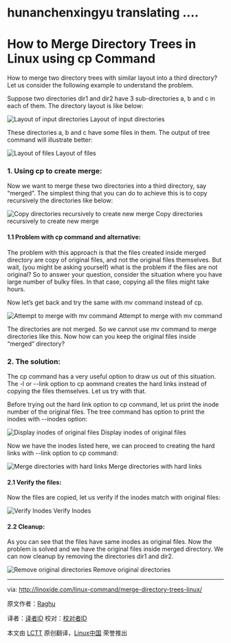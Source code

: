 hunanchenxingyu translating ....
================================================================================
How to Merge Directory Trees in Linux using cp Command
================================================================================
How to merge two directory trees with similar layout into a third directory? Let us consider the following example to understand the problem.

Suppose two directories dir1 and dir2 have 3 sub-directories a, b and c in each of them. The directory layout is like below:

![Layout of input directories](http://linoxide.com/wp-content/uploads/2014/07/01.merge_dir_layout.png)
Layout of input directories

These directories a, b and c have some files in them. The output of tree command will illustrate better:

![Layout of files](http://linoxide.com/wp-content/uploads/2014/07/02.merge_file_layout.png)
Layout of files

### 1. Using cp to create merge: ###

Now we want to merge these two directories into a third directory, say “merged”.
The simplest thing that you can do to achieve this is to copy recursively the directories like below:

![Copy directories recursively to create new merge](http://linoxide.com/wp-content/uploads/2014/07/03.merge_cp_recursive.png)
Copy directories recursively to create new merge

#### 1.1 Problem with cp command and alternative: ####

The problem with this approach is that the files created inside merged directory are copy of original files, and not the original files themselves. But wait, (you might be asking yourself) what is the problem if the files are not original? So to answer your question, consider the situation where you have large number of bulky files. In that case, copying all the files might take hours.

Now let’s get back and try the same with mv command instead of cp.

![Attempt to merge with mv command](http://linoxide.com/wp-content/uploads/2014/07/04.merge_mv_recursive.png)
Attempt to merge with mv command

The directories are not merged. So we cannot use mv command to merge directories like this.
Now how can you keep the original files inside “merged” directory?

### 2. The solution: ###

The cp command has a very useful option to draw us out of this situation.
The -l or --link option to cp aommand creates the hard links instead of copying the files themselves. Let us try with that.

Before trying out the hard link option to cp command, let us print the inode number of the original files.
The tree command has option to print the inodes with --inodes option:

![Display inodes of original files](http://linoxide.com/wp-content/uploads/2014/07/05.merge_display_inodes.png)
Display inodes of original files

Now we have the inodes listed here, we can proceed to creating the hard links with --link option to cp command:

![Merge directories with hard links](http://linoxide.com/wp-content/uploads/2014/07/06.merge_create_links.png)
Merge directories with hard links

#### 2.1 Verify the files: ####

Now the files are copied, let us verify if the inodes match with original files:

![Verify Inodes](http://linoxide.com/wp-content/uploads/2014/07/07.merge_verify_inodes.png)
Verify Inodes

#### 2.2 Cleanup: ####

As you can see that the files have same inodes as original files. Now the problem is solved and we have the original files inside merged directory. We can now cleanup by removing the directories dir1 and dir2.

![Remove original directories](http://linoxide.com/wp-content/uploads/2014/07/08.merge_cleanup.png)
Remove original directories

--------------------------------------------------------------------------------

via: http://linoxide.com/linux-command/merge-directory-trees-linux/

原文作者：[Raghu][a]

译者：[译者ID](https://github.com/译者ID) 校对：[校对者ID](https://github.com/校对者ID)

本文由 [LCTT](https://github.com/LCTT/TranslateProject) 原创翻译，[Linux中国](http://linux.cn/) 荣誉推出

[a]:http://linoxide.com/author/raghu/